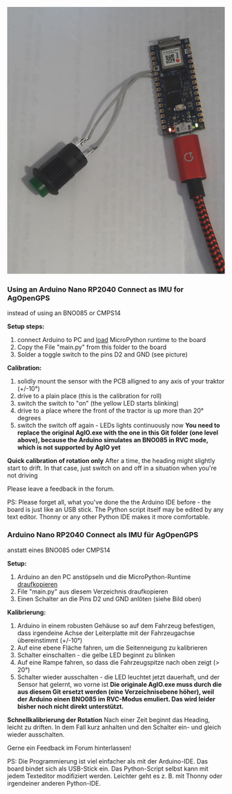 ![](Arduino_as_IMU.jpg)

### Using an Arduino Nano RP2040 Connect as IMU for AgOpenGPS
instead of using an BNO085 or CMPS14

**Setup steps:**
1. connect Arduino to PC and [load](https://docs.arduino.cc/tutorials/nano-rp2040-connect/rp2040-python-api) MicroPython runtime to the board
2. Copy the File "main.py" from this folder to the board
3. Solder a toggle switch to the pins D2 and GND (see picture)

**Calibration:**
1. solidly mount the sensor with the PCB alligned to any axis of your traktor (+/-10°)
2. drive to a plain place (this is the calibration for roll)
3. switch the switch to "on" (the yellow LED starts blinking)
4. drive to a place where the front of the tractor is up more than 20° degrees
5. switch the switch off again - LEDs lights continuously now
**You need to replace the original AgIO.exe with the one in this Git folder (one level above), because the Arduino simulates an BNO085 in RVC mode, which is not supported by AgIO yet**

**Quick calibration of rotation only**
After a time, the heading might slightly start to drift. In that case, just switch on and off in a situation when you're not driving

Please leave a feedback in the forum.

PS:
Please forget all, what you've done the the Arduino IDE before - the board is just like an USB stick. The Python script itself may be edited by any text editor. Thonny or any other Python IDE makes it more comfortable.


### Arduino Nano RP2040 Connect als IMU für AgOpenGPS
anstatt eines BNO085 oder CMPS14

**Setup:**
1. Arduino an den PC anstöpseln und die MicroPython-Runtime [draufkopieren](https://docs.arduino.cc/tutorials/nano-rp2040-connect/rp2040-python-api)
2. File "main.py" aus diesem Verzeichnis draufkopieren
3. Einen Schalter an die Pins D2 und GND anlöten (siehe Bild oben)

**Kalibrierung:**
1. Arduino in einem robusten Gehäuse so auf dem Fahrzeug befestigen, dass irgendeine Achse der Leiterplatte mit der Fahrzeugachse übereinstimmt (+/-10°)
2. Auf eine ebene Fläche fahren, um die Seitenneigung zu kalibrieren
3. Schalter einschalten - die gelbe LED beginnt zu blinken
4. Auf eine Rampe fahren, so dass die Fahrzeugspitze nach oben zeigt (> 20°)
5. Schalter wieder ausschalten - die LED leuchtet jetzt dauerhaft, und der Sensor hat gelernt, wo vorne ist
**Die originale AgIO.exe muss durch die aus diesem Git ersetzt werden (eine Verzeichnisebene höher), weil der Arduino einen BNO085 im RVC-Modus emuliert. Das wird leider bisher noch nicht direkt unterstützt.**

**Schnellkalibrierung der Rotation**
Nach einer Zeit beginnt das Heading, leicht zu driften. In dem Fall kurz anhalten und den Schalter ein- und gleich wieder ausschalten.

Gerne ein Feedback im Forum hinterlassen!

PS:
Die Programmierung ist viel einfacher als mit der Arduino-IDE. Das board bindet sich als USB-Stick ein. Das Python-Script selbst kann mit jedem Texteditor modifiziert werden. Leichter geht es z. B. mit Thonny oder irgendeiner anderen Python-IDE.


